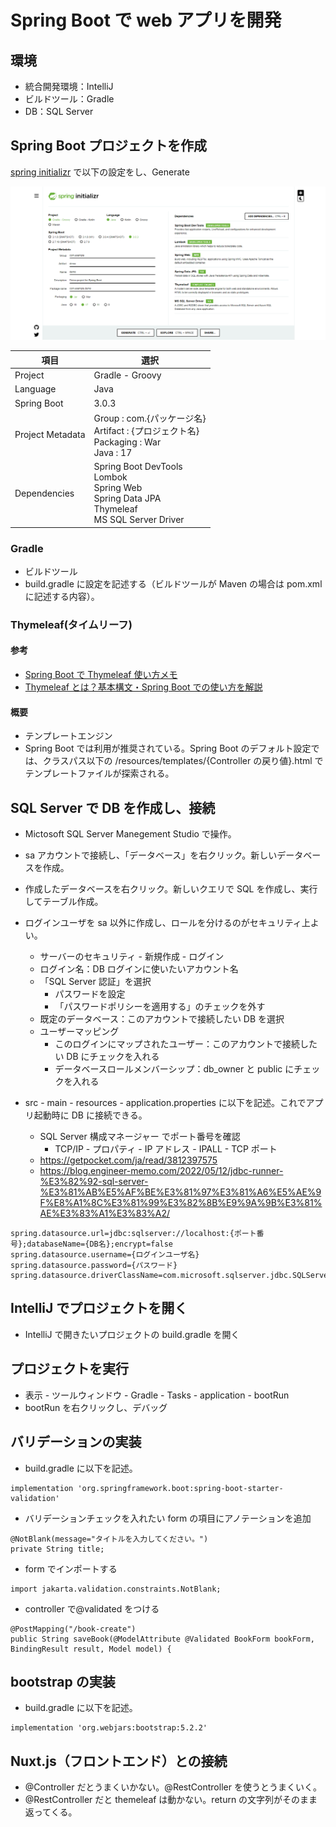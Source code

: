 # Spring Boot で web アプリを開発

## 環境

- 統合開発環境：IntelliJ
- ビルドツール：Gradle
- DB：SQL Server

## Spring Boot プロジェクトを作成

[spring initializr](https://start.spring.io/) で以下の設定をし、Generate

![設定内容](create_spring_boot_project.png)

| 項目             | 選択                                                                                                 |
| ---------------- | ---------------------------------------------------------------------------------------------------- |
| Project          | Gradle - Groovy                                                                                      |
| Language         | Java                                                                                                 |
| Spring Boot      | 3.0.3                                                                                                |
| Project Metadata | Group : com.{パッケージ名}<br>Artifact : {プロジェクト名}<br>Packaging : War<br>Java : 17            |
| Dependencies     | Spring Boot DevTools<br>Lombok<br>Spring Web<br>Spring Data JPA<br>Thymeleaf<br>MS SQL Server Driver |

### Gradle

- ビルドツール
- build.gradle に設定を記述する（ビルドツールが Maven の場合は pom.xml に記述する内容）。

### Thymeleaf(タイムリーフ)

#### 参考

- [Spring Boot で Thymeleaf 使い方メモ](https://qiita.com/opengl-8080/items/eb3bf3b5301bae398cc2)
- [Thymeleaf とは？基本構文・Spring Boot での使い方を解説](https://camp.trainocate.co.jp/magazine/about-thymeleaf/)

#### 概要

- テンプレートエンジン
- Spring Boot では利用が推奨されている。Spring Boot のデフォルト設定では、クラスパス以下の /resources/templates/{Controller の戻り値}.html でテンプレートファイルが探索される。

## SQL Server で DB を作成し、接続

- Mictosoft SQL Server Manegement Studio で操作。
- sa アカウントで接続し、「データベース」を右クリック。新しいデータベースを作成。
- 作成したデータベースを右クリック。新しいクエリで SQL を作成し、実行してテーブル作成。
- ログインユーザを sa 以外に作成し、ロールを分けるのがセキュリティ上よい。

  - サーバーのセキュリティ - 新規作成 - ログイン
  - ログイン名：DB ログインに使いたいアカウント名
  - 「SQL Server 認証」を選択
    - パスワードを設定
    - 「パスワードポリシーを適用する」のチェックを外す
  - 既定のデータベース：このアカウントで接続したい DB を選択
  - ユーザーマッピング
    - このログインにマップされたユーザー：このアカウントで接続したい DB にチェックを入れる
    - データベースロールメンバーシップ：db_owner と public にチェックを入れる

- src - main - resources - application.properties に以下を記述。これでアプリ起動時に DB に接続できる。
  - SQL Server 構成マネージャー でポート番号を確認
    - TCP/IP - プロパティ - IP アドレス - IPALL - TCP ポート
  - https://getpocket.com/ja/read/3812397575
  - https://blog.engineer-memo.com/2022/05/12/jdbc-runner-%E3%82%92-sql-server-%E3%81%AB%E5%AF%BE%E3%81%97%E3%81%A6%E5%AE%9F%E8%A1%8C%E3%81%99%E3%82%8B%E9%9A%9B%E3%81%AE%E3%83%A1%E3%83%A2/

```
spring.datasource.url=jdbc:sqlserver://localhost:{ポート番号};databaseName={DB名};encrypt=false
spring.datasource.username={ログインユーザ名}
spring.datasource.password={パスワード}
spring.datasource.driverClassName=com.microsoft.sqlserver.jdbc.SQLServerDriver
```

## IntelliJ でプロジェクトを開く

- IntelliJ で開きたいプロジェクトの build.gradle を開く

## プロジェクトを実行

- 表示 - ツールウィンドウ - Gradle - Tasks - application - bootRun
- bootRun を右クリックし、デバッグ

## バリデーションの実装

- build.gradle に以下を記述。

```
implementation 'org.springframework.boot:spring-boot-starter-validation'
```

- バリデーションチェックを入れたい form の項目にアノテーションを追加

```
@NotBlank(message="タイトルを入力してください。")
private String title;
```

- form でインポートする

```
import jakarta.validation.constraints.NotBlank;
```

- controller で@validated をつける

```
@PostMapping("/book-create")
public String saveBook(@ModelAttribute @Validated BookForm bookForm, BindingResult result, Model model) {

```

## bootstrap の実装

- build.gradle に以下を記述。

```
implementation 'org.webjars:bootstrap:5.2.2'
```

## Nuxt.js（フロントエンド）との接続

- @Controller だとうまくいかない。@RestController を使うとうまくいく。
- @RestController だと themeleaf は動かない。return の文字列がそのまま返ってくる。
